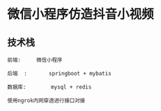 # 微信小程序仿造抖音小视频
## 技术栈
	前端:		微信小程序

	后端	:		springboot + mybatis
	
	数据库:		mysql + redis
	
	使用ngrok内网穿透进行接口对接
